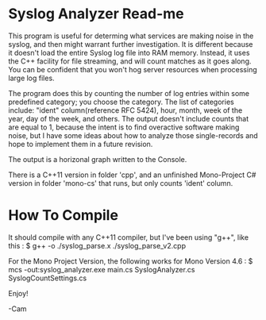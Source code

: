 Syslog Analyzer Read-me
=======================

This program is useful for determing what services are making noise in the syslog, and then might warrant further investigation. It is different because it doesn't load the entire Syslog log file into RAM memory. Instead, it uses the C++ facility for file streaming, and will count matches as it goes along. You can be confident that you won't hog server resources when processing large log files.

The program does this by counting the number of log entries within some predefined category; you choose the category. The list of categories include: "ident" column(reference RFC 5424), hour, month, week of the year, day of the week, and others. The output doesn't include counts that are equal to 1, because the intent is to find overactive software making noise, but I have some ideas about how to analyze those single-records and hope to implement them in a future revision.

The output is a horizonal graph written to the Console.

There is a C++11 version in folder 'cpp', and an unfinished Mono-Project C# version in folder 'mono-cs' that runs, but only counts 'ident' column.

How To Compile
==============
It should compile with any C++11 compiler, but I've been using "g++", like this :
$ g++ -o ./syslog_parse.x ./syslog_parse_v2.cpp

For the Mono Project Version, the following works for Mono Version 4.6 :
$ mcs -out:syslog_analyzer.exe main.cs SyslogAnalyzer.cs SyslogCountSettings.cs


Enjoy!

-Cam
